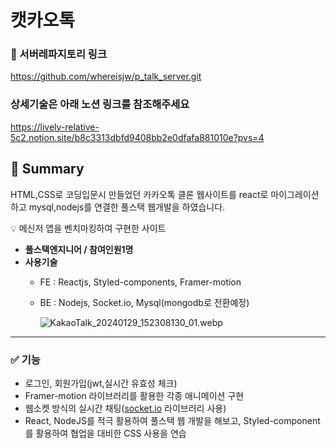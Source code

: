 # 캣카오톡
### 🔗 서버레파지토리 링크
https://github.com/whereisjw/p_talk_server.git
### 상세기술은 아래 노션 링크를 참조해주세요
https://lively-relative-5c2.notion.site/b8c3313dbfd9408bb2e0dfafa881010e?pvs=4
<img alt="" src="https://file.notion.so/f/f/78150325-8f44-4b57-8597-f5ab09285f8c/7c61e244-9144-475d-a507-20c498a1d2d0/Untitled.png?id=c8e0a12a-1623-4251-9ae7-365be743f46d&table=block&spaceId=78150325-8f44-4b57-8597-f5ab09285f8c&expirationTimestamp=1706666400000&signature=nE217Nw397ikrwSk3dWrLquCeqPgiER53JIApQsJEZI&downloadName=Untitled.png"/>

## 📌 Summary
HTML,CSS로 코딩입문시 만들었던 카카오톡 클론 웹사이트를 react로 마이그레이션하고 mysql,nodejs를 연결한 풀스택 웹개발을 하였습니다.

<aside>
💡 메신저 앱을 벤치마킹하여 구현한 사이트

</aside>

- **풀스택엔지니어 / 참여인원1명**
- **사용기술**
    - FE : Reactjs, Styled-components, Framer-motion
    - BE : Nodejs, Socket.io, Mysql(mongodb로 전환예정)
        
        ![KakaoTalk_20240129_152308130_01.webp](https://prod-files-secure.s3.us-west-2.amazonaws.com/78150325-8f44-4b57-8597-f5ab09285f8c/27c6a30d-4625-41db-bc11-207dfac73c8b/KakaoTalk_20240129_152308130_01.webp)
        

---

### ✅ 기능

- 로그인, 회원가입(jwt,실시간 유효성 체크)
- Framer-motion 라이브러리를 활용한 각종 애니메이션 구현
- 웹소켓 방식의 실시간 채팅([socket.io](http://socket.io/) 라이브러리 사용)
- React, NodeJS를 적극 활용하여 풀스택 웹 개발을 해보고, Styled-component를 활용하여 협업을 대비한 CSS 사용을 연습

